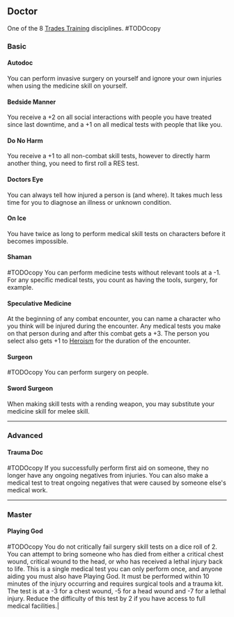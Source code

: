 ## Doctor
One of the 8 [Trades Training](Trades-Training) disciplines.
#TODOcopy 

### Basic
#### Autodoc
You can perform invasive surgery on yourself and ignore your own injuries when using the medicine skill on yourself.

#### Bedside Manner
You receive a +2 on all social interactions with people you have treated since last downtime, and a +1 on all medical tests with people that like you.

#### Do No Harm
You receive a +1 to all non-combat skill tests, however to directly harm another thing, you need to first roll a RES test.

#### Doctors Eye
You can always tell how injured a person is (and where). It takes much less time for you to diagnose an illness or unknown condition.

#### On Ice
You have twice as long to perform medical skill tests on characters before it becomes impossible.

#### Shaman
#TODOcopy 
You can perform medicine tests without relevant tools at a -1. For any specific medical tests, you count as having the tools, surgery, for example.

#### Speculative Medicine
At the beginning of any combat encounter, you can name a character who you think will be injured during the encounter. Any medical tests you make on that person during and after this combat gets a +3. The person you select also gets +1 to [Heroism](Stats#Heroism) for the duration of the encounter.

#### Surgeon
#TODOcopy 
You can perform surgery on people.

#### Sword Surgeon
When making skill tests with a rending weapon, you may substitute your medicine skill for melee skill.

---
### Advanced

#### Trauma Doc
#TODOcopy 
If you successfully perform first aid on someone, they no longer have any ongoing negatives from injuries. You can also make a medical test to treat ongoing negatives that were caused by someone else's medical work.

---
### Master

#### Playing God
#TODOcopy 
You do not critically fail surgery skill tests on a dice roll of 2. You can attempt to bring someone who has died from either a critical chest wound, critical wound to the head, or who has received a lethal injury back to life. This is a single medical test you can only perform once, and anyone aiding you must also have Playing God. It must be performed within 10 minutes of the injury occurring and requires surgical tools and a trauma kit. The test is at a -3 for a chest wound, -5 for a head wound and -7 for a lethal injury. Reduce the difficulty of this test by 2 if you have access to full medical facilities.|